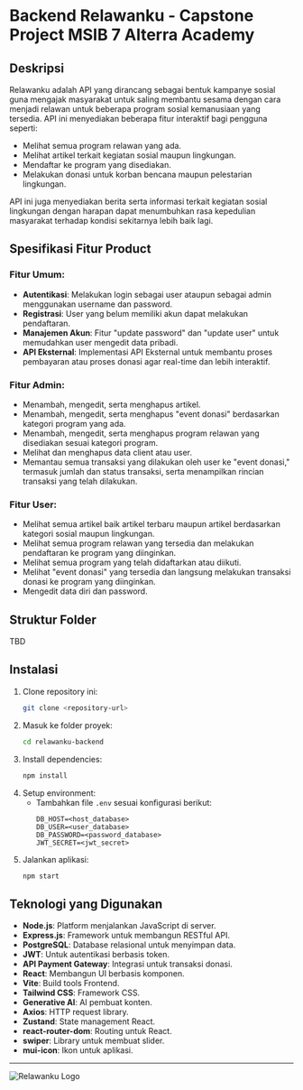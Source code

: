 # Backend Relawanku - Capstone Project MSIB 7 Alterra Academy

## Deskripsi
Relawanku adalah API yang dirancang sebagai bentuk kampanye sosial guna mengajak masyarakat untuk saling membantu sesama dengan cara menjadi relawan untuk beberapa program sosial kemanusiaan yang tersedia. API ini menyediakan beberapa fitur interaktif bagi pengguna seperti:
- Melihat semua program relawan yang ada.
- Melihat artikel terkait kegiatan sosial maupun lingkungan.
- Mendaftar ke program yang disediakan.
- Melakukan donasi untuk korban bencana maupun pelestarian lingkungan.

API ini juga menyediakan berita serta informasi terkait kegiatan sosial lingkungan dengan harapan dapat menumbuhkan rasa kepedulian masyarakat terhadap kondisi sekitarnya lebih baik lagi.

## Spesifikasi Fitur Product

### Fitur Umum:
- **Autentikasi**: Melakukan login sebagai user ataupun sebagai admin menggunakan username dan password.
- **Registrasi**: User yang belum memiliki akun dapat melakukan pendaftaran.
- **Manajemen Akun**: Fitur "update password" dan "update user" untuk memudahkan user mengedit data pribadi.
- **API Eksternal**: Implementasi API Eksternal untuk membantu proses pembayaran atau proses donasi agar real-time dan lebih interaktif.

### Fitur Admin:
- Menambah, mengedit, serta menghapus artikel.
- Menambah, mengedit, serta menghapus "event donasi" berdasarkan kategori program yang ada.
- Menambah, mengedit, serta menghapus program relawan yang disediakan sesuai kategori program.
- Melihat dan menghapus data client atau user.
- Memantau semua transaksi yang dilakukan oleh user ke "event donasi," termasuk jumlah dan status transaksi, serta menampilkan rincian transaksi yang telah dilakukan.

### Fitur User:
- Melihat semua artikel baik artikel terbaru maupun artikel berdasarkan kategori sosial maupun lingkungan.
- Melihat semua program relawan yang tersedia dan melakukan pendaftaran ke program yang diinginkan.
- Melihat semua program yang telah didaftarkan atau diikuti.
- Melihat "event donasi" yang tersedia dan langsung melakukan transaksi donasi ke program yang diinginkan.
- Mengedit data diri dan password.

## Struktur Folder
TBD

## Instalasi
1. Clone repository ini:
   ```bash
   git clone <repository-url>
   ```
2. Masuk ke folder proyek:
   ```bash
   cd relawanku-backend
   ```
3. Install dependencies:
   ```bash
   npm install
   ```
4. Setup environment:
   - Tambahkan file `.env` sesuai konfigurasi berikut:
     ```env
     DB_HOST=<host_database>
     DB_USER=<user_database>
     DB_PASSWORD=<password_database>
     JWT_SECRET=<jwt_secret>
     ```
5. Jalankan aplikasi:
   ```bash
   npm start
   ```

## Teknologi yang Digunakan
- **Node.js**: Platform menjalankan JavaScript di server.
- **Express.js**: Framework untuk membangun RESTful API.
- **PostgreSQL**: Database relasional untuk menyimpan data.
- **JWT**: Untuk autentikasi berbasis token.
- **API Payment Gateway**: Integrasi untuk transaksi donasi.
- **React**: Membangun UI berbasis komponen.
- **Vite**: Build tools Frontend.
- **Tailwind CSS**: Framework CSS.
- **Generative AI**: AI pembuat konten.
- **Axios**: HTTP request library.
- **Zustand**: State management React.
- **react-router-dom**: Routing untuk React.
- **swiper**: Library untuk membuat slider.
- **mui-icon**: Ikon untuk aplikasi.


---

![Relawanku Logo](public/img/background/RelawanKu.png)
